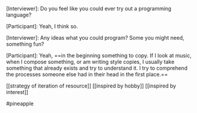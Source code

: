 [Interviewer]: Do you feel like you could ever try out a programming language?

[Participant]: Yeah, I think so.

[Interviewer]: Any ideas what you could program? Some you might need, something fun?

[Participant]: Yeah, ==in the beginning something to copy. If I look at music, when I compose something, or am writing style copies, I usually take something that already exists and try to understand it. I try to comprehend the processes someone else had in their head in the first place.== 

[[strategy of iteration of resource]]
[[inspired by hobby]]
[[inspired by interest]]

#pineapple 